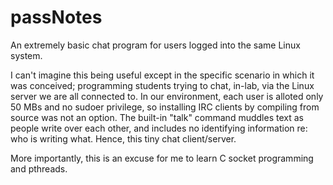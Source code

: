 # passNotes
An extremely basic chat program for users logged into the same Linux system. 

I can't imagine this being useful except in the specific scenario in which it was conceived; programming students trying to chat, in-lab, via the Linux server we are all connected to. In our environment, each user is alloted only 50 MBs and no sudoer privilege, so installing IRC clients by compiling from source was not an option. The built-in "talk" command muddles text as people write over each other, and includes no identifying information re: who is writing what. Hence, this tiny chat client/server.

More importantly, this is an excuse for me to learn C socket programming and pthreads.
